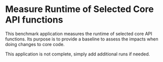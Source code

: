 # Measure Runtime of Selected Core API functions

This benchmark application measures the runtime of selected core API functions.
Its purpose is to provide a baseline to assess the impacts when doing changes to
core code.

This application is not complete, simply add additional runs if needed.

